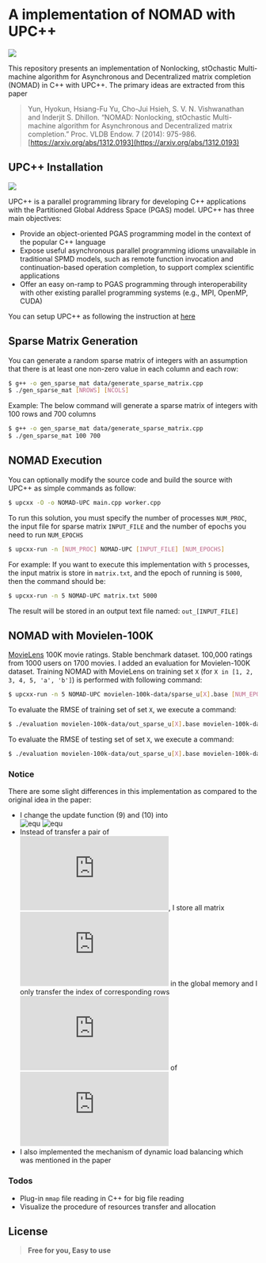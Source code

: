 

# A implementation of NOMAD with UPC++

[![](https://travis-ci.org/joemccann/dillinger.svg?branch=master)]()

This repository presents an implementation of Nonlocking, stOchastic Multi-machine algorithm for Asynchronous and Decentralized matrix completion (NOMAD) in C++ with UPC++. The primary ideas are extracted from this paper
> Yun, Hyokun, Hsiang-Fu Yu, Cho-Jui Hsieh, S. V. N. Vishwanathan and Inderjit S. Dhillon. “NOMAD: Nonlocking, stOchastic Multi-machine algorithm for Asynchronous and Decentralized matrix completion.” Proc. VLDB Endow. 7 (2014): 975-986.
> [https://arxiv.org/abs/1312.0193](https://arxiv.org/abs/1312.0193)


## UPC++ Installation 
[![](https://bitbucket-assetroot.s3.amazonaws.com/c/photos/2015/May/07/1791043611-5-upcxx-logo_avatar.png)](https://bitbucket.org/berkeleylab/upcxx/wiki/Home)

UPC++ is a parallel programming library for developing C++ applications with the Partitioned Global Address Space (PGAS) model. UPC++ has three main objectives:
+ Provide an object-oriented PGAS programming model in the context of the popular C++ language
+ Expose useful asynchronous parallel programming idioms unavailable in traditional SPMD models, such as remote function invocation and continuation-based operation completion, to support complex scientific applications
+ Offer an easy on-ramp to PGAS programming through interoperability with other existing parallel programming systems (e.g., MPI, OpenMP, CUDA)

You can setup UPC++ as following the instruction at [here](https://bitbucket.org/berkeleylab/upcxx/wiki/INSTALL)

## Sparse Matrix Generation
You can generate a random sparse matrix of integers with an assumption that there is at least one non-zero value in each column and each row:

```sh
$ g++ -o gen_sparse_mat data/generate_sparse_matrix.cpp
$ ./gen_sparse_mat [NROWS] [NCOLS]
```

Example: The below command will generate a sparse matrix of integers with 100 rows and 700 columns
```sh
$ g++ -o gen_sparse_mat data/generate_sparse_matrix.cpp
$ ./gen_sparse_mat 100 700
```

## NOMAD Execution
You can optionally modify the source code and build the source with UPC++ as simple commands as follow:
```sh
$ upcxx -O -o NOMAD-UPC main.cpp worker.cpp
```

To run this solution, you must specify the number of processes `NUM_PROC`, the input file for sparse matrix `INPUT_FILE` and the number of epochs you need to run `NUM_EPOCHS`
```sh
$ upcxx-run -n [NUM_PROC] NOMAD-UPC [INPUT_FILE] [NUM_EPOCHS]
```

For example: If you want to execute this implementation with `5` processes, the input matrix is store in `matrix.txt`, and the epoch of running is `5000`, then the command should be:
```sh
$ upcxx-run -n 5 NOMAD-UPC matrix.txt 5000 
```

The result will be stored in an output text file named: `out_[INPUT_FILE]`

## NOMAD with Movielen-100K
[MovieLens](https://grouplens.org/datasets/movielens/) 100K movie ratings. Stable benchmark dataset. 100,000 ratings from 1000 users on 1700 movies. I added an evaluation for Movielen-100K dataset. Training NOMAD with MovieLens on training set `X` (for `X in [1, 2, 3, 4, 5, 'a', 'b']`) is performed with following command:

```sh
$ upcxx-run -n 5 NOMAD-UPC movielen-100k-data/sparse_u[X].base [NUM_EPOCHS] 
```

To evaluate the RMSE of training set of set `X`, we execute a command:

```sh
$ ./evaluation movielen-100k-data/out_sparse_u[X].base movielen-100k-data/sparse_u[X].base  
```

To evaluate the RMSE of testing set of set `X`, we execute a command:

```sh
$ ./evaluation movielen-100k-data/out_sparse_u[X].base movielen-100k-data/sparse_u[X].test  
```



### Notice
There are some slight differences in this implementation as compared to the original idea in the paper:
+ I change the update function (9) and (10) into    
  ![equ](https://latex.codecogs.com/gif.latex?w_{it}&space;\gets&space;w_{it}-s_t&space;[(w_{it}h_{jt}-A_{itjt})&space;h_{jt}+\lambda&space;\|\|w_{it}\|\|])    
  ![equ](https://latex.codecogs.com/gif.latex?h_{jt}&space;\gets&space;h_{jt}-s_t&space;[(w_{it}h_{jt}-A_{itjt})&space;w_{it}+\lambda&space;\|\|h_{jt}\|\|])
+ Instead of transfer a pair of ![equ](https://latex.codecogs.com/gif.latex?(j,h_j)), I store all matrix ![equ](https://latex.codecogs.com/gif.latex?H) in the global memory and I only transfer the index of corresponding rows ![equ](https://latex.codecogs.com/gif.latex?j) of ![equ](https://latex.codecogs.com/gif.latex?H)     
+ I also implemented the mechanism of dynamic load balancing which was mentioned in the paper



### Todos

 - Plug-in `mmap` file reading in C++ for big file reading
 - Visualize the procedure of resources transfer and allocation


License
----
> **Free for you, Easy to use**
